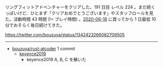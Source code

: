 リングフィットアドベンチャーをクリアした。191 日目 レベル 224 。まだ続くっぽいけど、ひとまず「クリアおめでとうございます」やスタッフロールを見た。活動時間 43 時間 (!= プレイ時間) 。[2020-06-18][] に買ってから 1 日最低 10 分でおそらく毎日続けてきた。

<https://twitter.com/bouzuya/status/1342423266082709505>

---

- [bouzuya/rust-atcoder](https://github.com/bouzuya/rust-atcoder) 1 commit
  - [keyence2019](https://github.com/bouzuya/rust-atcoder/commit/27124cd5a9bc9d9c0e4e442c66d0415bf2932012)
    - keyence2019 A, B, C を解いた

[2020-06-18]: https://blog.bouzuya.net/2020/06/18/
